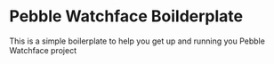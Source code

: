 # Pebble Watchface Boilderplate #

This is a simple boilerplate to help you get up and running you Pebble Watchface project